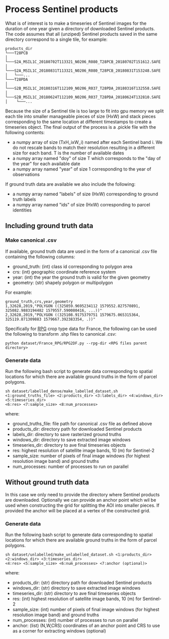 # Process Sentinel products 
What is of interest is to make a timeseries of Sentinel images for the duration of one year given a directory of 
downloaded Sentinel products. The code assumes that all (unziped) Sentinel products saved in the same directory correspond to a 
single tile, for example:
```
products_dir
└───T28PCB
│   └───S2A_MSIL1C_20180702T113321_N0206_R080_T28PCB_20180702T151612.SAFE
│   └───S2A_MSIL1C_20180831T113321_N0206_R080_T28PCB_20180831T153248.SAFE
│   └───...
└───T28PDA
│    └───S2B_MSIL1C_20180316T112109_N0206_R037_T28PDA_20180316T132558.SAFE
│    └───S2B_MSIL1C_20180624T112109_N0206_R037_T28PDA_20180624T132810.SAFE
│    └───...
```

Because the size of a Sentinel tile is too large to fit into gpu memory we split each tile into smaller manageable pieces
of size (HxW) and stack pieces corresponding to the same location at different timestamps to create a timeseries object. 
The final output of the process is a .pickle file with the following contents:
- a numpy array of size (TxH_ixW_i) named after each Sentinel band i. We do not rescale bands to match their resolution 
resulting in a different size for each band. T is the number of available dates
- a numpy array named "doy" of size T which corresponds to the "day of the year" for each available date
- a numpy array named "year" of size 1 corresponding to the year of observations

If ground truth data are available we also include the following:
- a numpy array named "labels" of size (HxW) corresponding to ground truth labels
- a numpy array named "ids" of size (HxW) corresponding to parcel identities

## Including ground truth data
### Make canonical .csv 
If available, ground truth data are used in the form of a canonical .csv file containing the following columns:
- ground_truth: (int) class id corresponding to polygon area
- crs: (int) geographic coordinate reference system
- year: (int) the year the ground truth is valid for the given geometry
- geometry: (str) shapely polygon or multipolygon  

For example:
```
ground_truth,crs,year,geometry
1,32628,2019,"POLYGON ((325059.9695234112 1579552.827570891, 325082.9883194482 1579557.590080416, ...))"
2,32628,2019,"POLYGON ((325108.9175379751 1579675.065315364, 325119.871309883 1579667.392383354, .))"
``` 

Specifically for 
[RPG](https://www.data.gouv.fr/en/datasets/registre-parcellaire-graphique-rpg-contours-des-parcelles-et-ilots-culturaux-et-leur-groupe-de-cultures-majoritaire/) 
crop type data for France, the following can be used the following to transform .shp files to canonical .csv:
```shell
python dataset/France_RPG/RPG2DF.py --rpg-dir <RPG files parent directory>
``` 

### Generate data
Run the following bash script to generate data corresponding to spatial locations for which there are available ground 
truths in the form of parcel polygons. 
```shell
sh dataset/labelled_dense/make_labelled_dataset.sh <1:ground_truths_file> <2:products_dir> <3:labels_dir> <4:windows_dir> <5:timeseries_dir> 
<6:res> <7:sample_size> <8:num_processes> 
```
where:
- ground_truths_file: file path for canonical .csv file as defined above
- products_dir: directory path for downloaded Sentinel products
- labels_dir: directory to save rasterized ground truths
- windows_dir: directory to save extracted image windows
- timeseries_dir: directory to ave final timeseries objects
- res: highest resolution of satellite image bands, 10 (m) for Sentinel-2
- sample_size: number of pixels of final image windows (for highest resolution image band) and ground truths
- num_processes: number of processes to run on parallel

## Without ground truth data
In this case we only need to provide the directory where Sentinel products are downloaded. Optionally we can provide an 
anchor point which wil be used when constructing the grid for splitting the AOI into smaller pieces. If provided the 
anchor will be placed at a vertex of the constructed grid. 

### Generate data
Run the following bash script to generate data corresponding to spatial locations for which there are available ground 
truths in the form of parcel polygons. 
```shell
sh dataset/unlabelled/make_unlabelled_dataset.sh <1:products_dir> <2:windows_dir> <3:timeseries_dir> 
<4:res> <5:sample_size> <6:num_processes> <7:anchor (optional)>  
```
where:
- products_dir: (str) directory path for downloaded Sentinel products
- windows_dir: (str) directory to save extracted image windows
- timeseries_dir: (str) directory to ave final timeseries objects
- res: (int) highest resolution of satellite image bands, 10 (m) for Sentinel-2
- sample_size: (int) number of pixels of final image windows (for highest resolution image band) and ground truths
- num_processes: (int) number of processes to run on parallel
- anchor: (list) (N,W,CRS) coordinates of an anchor point and CRS to use as a corner for extracting windows (optional)
